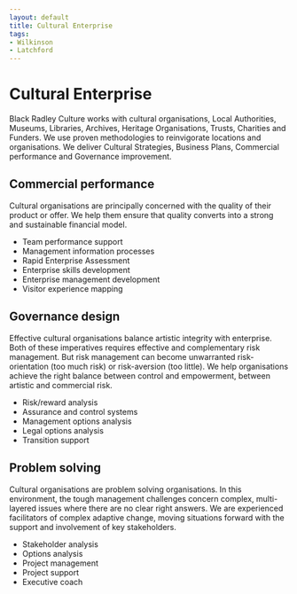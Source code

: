 ```yaml
---
layout: default
title: Cultural Enterprise
tags:
- Wilkinson
- Latchford
---
```

# Cultural Enterprise

Black Radley Culture works with cultural organisations,
Local Authorities, Museums, Libraries, Archives,
Heritage Organisations, Trusts, Charities and Funders.
We use proven methodologies to reinvigorate locations and organisations.
We deliver Cultural Strategies, Business Plans,
Commercial performance and Governance improvement.

## Commercial performance

Cultural organisations are principally concerned with the quality of their product or offer. We help them ensure that quality converts into a strong and sustainable financial model.

* Team performance support
* Management information processes
* Rapid Enterprise Assessment
* Enterprise skills development
* Enterprise management development
* Visitor experience mapping

## Governance design

Effective cultural organisations balance artistic integrity with enterprise. Both of these imperatives requires effective and complementary risk management. But risk management can become unwarranted risk-orientation (too much risk) or risk-aversion (too little). We help organisations achieve the right balance between control and empowerment, between artistic and commercial risk.

* Risk/reward analysis
* Assurance and control systems
* Management options analysis
* Legal options analysis
* Transition support

## Problem solving

Cultural organisations are problem solving organisations. In this environment, the tough management challenges concern complex, multi-layered issues where there are no clear right answers. We are experienced facilitators of complex adaptive change, moving situations forward with the support and involvement of key stakeholders.

* Stakeholder analysis
* Options analysis
* Project management
* Project support
* Executive coach
